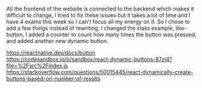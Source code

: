 All the frontend of the website is connected to the backend which makes it difficult to change, I tried to fix these issues but it takes a lot of time and I have 4 exams this week so I can't focus all my energy on it. So I chose to add a few things instead of rewriting, I changed the class example, like-button, I added a counter to count how many times the button was pressed, and added another new dynamic button.

https://reactnative.dev/docs/button
https://codesandbox.io/p/sandbox/react-dynamic-buttons-87zi4?file=%2Fsrc%2Findex.js
https://stackoverflow.com/questions/50015445/react-dynamically-create-buttons-based-on-number-of-results
